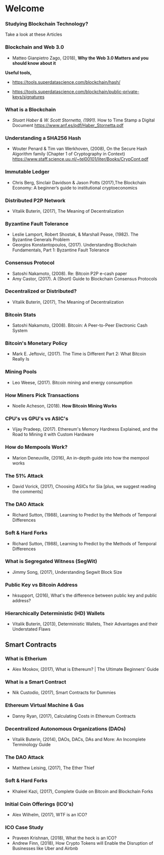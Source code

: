# Welcome

### Studying Blockchain Technology?
Take a look at these Articles

### Blockchain and Web 3.0
* Matteo Gianpietro Zago, (2018), **Why the Web 3.0 Matters and you should know about it**

**Useful tools,**

* https://tools.superdatascience.com/blockchain/hash/

*  https://tools.superdatascience.com/blockchain/public-private-keys/signatures


### What is a Blockchain
* *Stuart Haber & W. Scott Stornetta, (1991).* How to Time Stamp a Digital Document https://www.anf.es/pdf/Haber_Stornetta.pdf

### Understanding a SHA256 Hash
* Wouter Penard & Tim van Werkhoven, (2008), On the Secure Hash Algorithm family (Chapter 1 of Cryptography in Context) https://www.staff.science.uu.nl/~tel00101/liter/Books/CrypCont.pdf


### Immutable Ledger
* Chris Berg, Sinclair Davidson & Jason Potts (2017),The Blockchain Economy: A beginner’s guide to institutional cryptoeconomics


### Distributed P2P Network
* Vitalik Buterin, (2017), The Meaning of Decentralization


### Byzantine Fault Tolerance
* Leslie Lamport, Robert Shostak, & Marshall Pease, (1982). The Byzantine Generals Problem
* Georgios Konstantopoulos, (2017). Understanding Blockchain Fundamentals, Part 1: Byzantine Fault Tolerance

### Consensus Protocol
* Satoshi Nakamoto, (2008). Re: Bitcoin P2P e-cash paper
* Amy Castor, (2017). A (Short) Guide to Blockchain Consensus Protocols


### Decentralized or Distributed?
* Vitalik Buterin, (2017), The Meaning of Decentralization


### Bitcoin Stats
* Satoshi Nakamoto, (2008). Bitcoin: A Peer-to-Peer Electronic Cash System

### Bitcoin's Monetary Policy
* Mark E. Jeftovic, (2017). The Time is Different Part 2: What Bitcoin Really Is

### Mining Pools
* Leo Weese, (2017). Bitcoin mining and energy consumption

### How Miners Pick Transactions
* Noelle Acheson, (2018). **How Bitcoin Mining Works**

### CPU's vs GPU's vs ASIC's
* Vijay Pradeep, (2017). Ethereum's Memory Hardness Explained, and the Road to Mining it with Custom Hardware


### How do Mempools Work?
* Marion Deneuville, (2016), An in-depth guide into how the mempool works

### The 51% Attack
* David Vorick, (2017), Choosing ASICs for Sia [plus, we suggest reading the comments]

### The DAO Attack
* Richard Sutton, (1988), Learning to Predict by the Methods of Temporal Differences

### Soft & Hard Forks
* Richard Sutton, (1988), Learning to Predict by the Methods of Temporal Differences


### What is Segregated Witness (SegWit)
* Jimmy Song, (2017), Understanding Segwit Block Size

### Public Key vs Bitcoin Address
* hksupport, (2016), What's the difference between public key and public address?


### Hierarchically Deterministic (HD) Wallets
* Vitalik Buterin, (2013), Deterministic Wallets, Their Advantages and their Understated Flaws

## Smart Contracts

### What is Etherium
* Alex Moskov, (2017), What is Ethereum? | The Ultimate Beginners’ Guide

### What is a Smart Contract
* Nik Custodio, (2017), Smart Contracts for Dummies

### Ethereum Virtual Machine & Gas
* Danny Ryan, (2017), Calculating Costs in Ethereum Contracts


### Decentralized Autonomous Organizations (DAOs)
* Vitalik Buterin, (2014), DAOs, DACs, DAs and More: An Incomplete Terminology Guide


### The DAO Attack
* Matthew Leising, (2017), The Ether Thief

### Soft & Hard Forks
* Khaleel Kazi, (2017), Complete Guide on Bitcoin and Blockchain Forks

### Initial Coin Offerings (ICO's)
* Alex Wilhelm, (2017), WTF is an ICO?


### ICO Case Study
* Praveen Krishnan, (2018), What the heck is an ICO?
* Andrew Finn, (2018), How Crypto Tokens will Enable the Disruption of Businesses like Uber and Airbnb
